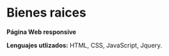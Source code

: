# Bienes raices  

**Página Web responsive**

**Lenguajes utlizados:** HTML, CSS, JavaScript, Jquery.
